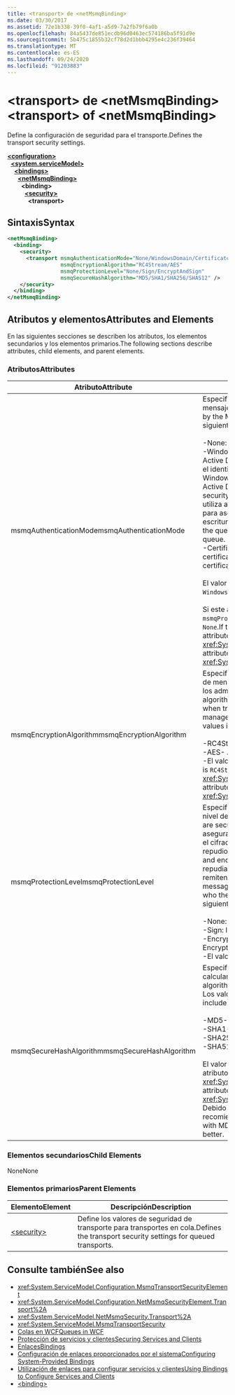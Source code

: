```yaml
---
title: <transport> de <netMsmqBinding>
ms.date: 03/30/2017
ms.assetid: 72e1b338-39f0-4af1-a5d9-7a2fb79f6a0b
ms.openlocfilehash: 84a5437de851ecdb96d0463ec574186ba5f91d9e
ms.sourcegitcommit: 5b475c1855b32cf78d2d1bbb4295e4c236f39464
ms.translationtype: MT
ms.contentlocale: es-ES
ms.lasthandoff: 09/24/2020
ms.locfileid: "91203883"
---
```

# <a name="transport-of-netmsmqbinding"></a><span data-ttu-id="126de-102">\<transport> de \<netMsmqBinding></span><span class="sxs-lookup"><span data-stu-id="126de-102">\<transport> of \<netMsmqBinding></span></span>

<span data-ttu-id="126de-103">Define la configuración de seguridad para el transporte.</span><span class="sxs-lookup"><span data-stu-id="126de-103">Defines the transport security settings.</span></span>  
  
[**\<configuration>**](../configuration-element.md)\
&nbsp;&nbsp;[**\<system.serviceModel>**](system-servicemodel.md)\
&nbsp;&nbsp;&nbsp;&nbsp;[**\<bindings>**](bindings.md)\
&nbsp;&nbsp;&nbsp;&nbsp;&nbsp;&nbsp;[**\<netMsmqBinding>**](netmsmqbinding.md)\
&nbsp;&nbsp;&nbsp;&nbsp;&nbsp;&nbsp;&nbsp;&nbsp;**\<binding>**\
&nbsp;&nbsp;&nbsp;&nbsp;&nbsp;&nbsp;&nbsp;&nbsp;&nbsp;&nbsp;[**\<security>**](security-of-netmsmqbinding.md)\
&nbsp;&nbsp;&nbsp;&nbsp;&nbsp;&nbsp;&nbsp;&nbsp;&nbsp;&nbsp;&nbsp;&nbsp;**\<transport>**  
  
## <a name="syntax"></a><span data-ttu-id="126de-104">Sintaxis</span><span class="sxs-lookup"><span data-stu-id="126de-104">Syntax</span></span>  
  
```xml  
<netMsmqBinding>
  <binding>
    <security>
      <transport msmqAuthenticationMode="None/WindowsDomain/Certificate"
                 msmqEncryptionAlgorithm="RC4Stream/AES"
                 msmqProtectionLevel="None/Sign/EncryptAndSign"
                 msmqSecureHashAlgorithm="MD5/SHA1/SHA256/SHA512" />
    </security>
  </binding>
</netMsmqBinding>
```  
  
## <a name="attributes-and-elements"></a><span data-ttu-id="126de-105">Atributos y elementos</span><span class="sxs-lookup"><span data-stu-id="126de-105">Attributes and Elements</span></span>  

 <span data-ttu-id="126de-106">En las siguientes secciones se describen los atributos, los elementos secundarios y los elementos primarios.</span><span class="sxs-lookup"><span data-stu-id="126de-106">The following sections describe attributes, child elements, and parent elements.</span></span>  
  
### <a name="attributes"></a><span data-ttu-id="126de-107">Atributos</span><span class="sxs-lookup"><span data-stu-id="126de-107">Attributes</span></span>  
  
|<span data-ttu-id="126de-108">Atributo</span><span class="sxs-lookup"><span data-stu-id="126de-108">Attribute</span></span>|<span data-ttu-id="126de-109">Descripción</span><span class="sxs-lookup"><span data-stu-id="126de-109">Description</span></span>|  
|---------------|-----------------|  
|<span data-ttu-id="126de-110">msmqAuthenticationMode</span><span class="sxs-lookup"><span data-stu-id="126de-110">msmqAuthenticationMode</span></span>|<span data-ttu-id="126de-111">Especifica cómo el transporte de MSMQ debe autenticar el mensaje.</span><span class="sxs-lookup"><span data-stu-id="126de-111">Specifies how the message must be authenticated by the MSMQ transport.</span></span> <span data-ttu-id="126de-112">Los valores válidos incluyen los siguientes:</span><span class="sxs-lookup"><span data-stu-id="126de-112">Valid values include the following:</span></span><br /><br /> <span data-ttu-id="126de-113">-None: sin autenticación.</span><span class="sxs-lookup"><span data-stu-id="126de-113">-   None: No authentication.</span></span><br /><span data-ttu-id="126de-114">-WindowsDomain: el mecanismo de autenticación usa Active Directory para recuperar el certificado X. 509 para el identificador de seguridad asociado al mensaje.</span><span class="sxs-lookup"><span data-stu-id="126de-114">-   WindowsDomain: The authentication mechanism uses Active Directory to retrieve the X.509 certificate for the security identifier associated with the message.</span></span> <span data-ttu-id="126de-115">Esto se utiliza a continuación para comprobar el ACL de la cola para asegurarse que el usuario tiene el permiso de escritura para la cola.</span><span class="sxs-lookup"><span data-stu-id="126de-115">This is then used to check the ACL of the queue to ensure the user has write permission for the queue.</span></span><br /><span data-ttu-id="126de-116">-Certificate: el canal recupera el certificado del almacén de certificados.</span><span class="sxs-lookup"><span data-stu-id="126de-116">-   Certificate: The channel retrieves the certificate from the certificate store.</span></span><br /><br /> <span data-ttu-id="126de-117">El valor predeterminado es `WindowsDomain`.</span><span class="sxs-lookup"><span data-stu-id="126de-117">The default is `WindowsDomain`.</span></span><br /><br /> <span data-ttu-id="126de-118">Si este atributo se establece en `None`, el atributo `msmqProtectionLevel` también debe establecerse como `None`.</span><span class="sxs-lookup"><span data-stu-id="126de-118">If this attribute is set to `None`, the `msmqProtectionLevel` attribute must also be set to `None`.</span></span> <span data-ttu-id="126de-119">Este atributo es del tipo <xref:System.ServiceModel.MsmqAuthenticationMode>.</span><span class="sxs-lookup"><span data-stu-id="126de-119">This attribute is of type <xref:System.ServiceModel.MsmqAuthenticationMode></span></span>|  
|<span data-ttu-id="126de-120">msmqEncryptionAlgorithm</span><span class="sxs-lookup"><span data-stu-id="126de-120">msmqEncryptionAlgorithm</span></span>|<span data-ttu-id="126de-121">Especifica el algoritmo que se va a utilizar para el cifrado de mensajes en la conexión al transferir los mensajes entre los administradores de la cola de mensajes.</span><span class="sxs-lookup"><span data-stu-id="126de-121">Specifies the algorithm to be used for message encryption on the wire when transferring messages between message queue managers.</span></span> <span data-ttu-id="126de-122">Los valores válidos incluyen los siguientes:</span><span class="sxs-lookup"><span data-stu-id="126de-122">Valid values include the following:</span></span><br /><br /> <span data-ttu-id="126de-123">-RC4Stream</span><span class="sxs-lookup"><span data-stu-id="126de-123">-   RC4Stream</span></span><br /><span data-ttu-id="126de-124">-AES</span><span class="sxs-lookup"><span data-stu-id="126de-124">-   AES</span></span><br /><span data-ttu-id="126de-125">-El valor predeterminado es `RC4Stream` .</span><span class="sxs-lookup"><span data-stu-id="126de-125">-   The default value is `RC4Stream`.</span></span> <span data-ttu-id="126de-126">Este atributo es del tipo <xref:System.ServiceModel.MsmqEncryptionAlgorithm>.</span><span class="sxs-lookup"><span data-stu-id="126de-126">This attribute is of type <xref:System.ServiceModel.MsmqEncryptionAlgorithm>.</span></span>|  
|<span data-ttu-id="126de-127">msmqProtectionLevel</span><span class="sxs-lookup"><span data-stu-id="126de-127">msmqProtectionLevel</span></span>|<span data-ttu-id="126de-128">Especifica la manera en que los mensajes se protegen en el nivel de transporte de MSMQ.</span><span class="sxs-lookup"><span data-stu-id="126de-128">Specifies the way messages are secured at the level of the MSMQ transport.</span></span> <span data-ttu-id="126de-129">El cifrado asegura la integridad del mensaje, mientras que la firma y el cifrado aseguran la integridad del mensaje y el no repudio.</span><span class="sxs-lookup"><span data-stu-id="126de-129">Encryption ensures message integrity, while sign and encrypt ensures both message integrity and non-repudiation.</span></span> <span data-ttu-id="126de-130">Es decir, el mensaje procede realmente del remitente y el remitente es quien dicen ser.</span><span class="sxs-lookup"><span data-stu-id="126de-130">That is, the message indeed came from the sender and the sender is who they say they are.</span></span> <span data-ttu-id="126de-131">Los valores válidos incluyen los siguientes:</span><span class="sxs-lookup"><span data-stu-id="126de-131">Valid values include the following:</span></span><br /><br /> <span data-ttu-id="126de-132">-None: sin protección.</span><span class="sxs-lookup"><span data-stu-id="126de-132">-   None: No protection.</span></span><br /><span data-ttu-id="126de-133">-Sign: los mensajes se firman.</span><span class="sxs-lookup"><span data-stu-id="126de-133">-   Sign: Messages are signed.</span></span><br /><span data-ttu-id="126de-134">-EncryptAndSign: los mensajes se cifran y firman.</span><span class="sxs-lookup"><span data-stu-id="126de-134">-   EncryptAndSign: Messages are encrypted and signed.</span></span><br /><span data-ttu-id="126de-135">-El valor predeterminado es `Sign` .</span><span class="sxs-lookup"><span data-stu-id="126de-135">-   The default is `Sign`.</span></span>|  
|<span data-ttu-id="126de-136">msmqSecureHashAlgorithm</span><span class="sxs-lookup"><span data-stu-id="126de-136">msmqSecureHashAlgorithm</span></span>|<span data-ttu-id="126de-137">Especifica el algoritmo hash que se va a utilizar para calcular la síntesis del mensaje.</span><span class="sxs-lookup"><span data-stu-id="126de-137">Specifies the hash algorithm to be used for computing the message digest.</span></span> <span data-ttu-id="126de-138">Los valores válidos incluyen los siguientes:</span><span class="sxs-lookup"><span data-stu-id="126de-138">Valid values include the following:</span></span><br /><br /> <span data-ttu-id="126de-139">-MD5</span><span class="sxs-lookup"><span data-stu-id="126de-139">-   MD5</span></span><br /><span data-ttu-id="126de-140">-SHA1</span><span class="sxs-lookup"><span data-stu-id="126de-140">-   SHA1</span></span><br /><span data-ttu-id="126de-141">-SHA256</span><span class="sxs-lookup"><span data-stu-id="126de-141">-   SHA256</span></span><br /><span data-ttu-id="126de-142">-SHA512</span><span class="sxs-lookup"><span data-stu-id="126de-142">-   SHA512</span></span><br /><br /> <span data-ttu-id="126de-143">El valor predeterminado es `SHA1`.</span><span class="sxs-lookup"><span data-stu-id="126de-143">The default is `SHA1`.</span></span> <span data-ttu-id="126de-144">Este atributo es del tipo <xref:System.ServiceModel.MsmqSecureHashAlgorithm>.</span><span class="sxs-lookup"><span data-stu-id="126de-144">This attribute is of type <xref:System.ServiceModel.MsmqSecureHashAlgorithm>.</span></span><br><span data-ttu-id="126de-145">Debido a problemas de colisión con MD5 y SHA1, Microsoft recomienda SHA256 o superior.</span><span class="sxs-lookup"><span data-stu-id="126de-145">Due to collision problems with MD5 and SHA1, Microsoft recommends SHA256 or better.</span></span>|  
  
### <a name="child-elements"></a><span data-ttu-id="126de-146">Elementos secundarios</span><span class="sxs-lookup"><span data-stu-id="126de-146">Child Elements</span></span>  

 <span data-ttu-id="126de-147">None</span><span class="sxs-lookup"><span data-stu-id="126de-147">None</span></span>  
  
### <a name="parent-elements"></a><span data-ttu-id="126de-148">Elementos primarios</span><span class="sxs-lookup"><span data-stu-id="126de-148">Parent Elements</span></span>  
  
|<span data-ttu-id="126de-149">Elemento</span><span class="sxs-lookup"><span data-stu-id="126de-149">Element</span></span>|<span data-ttu-id="126de-150">Descripción</span><span class="sxs-lookup"><span data-stu-id="126de-150">Description</span></span>|  
|-------------|-----------------|  
|[\<security>](security-of-netmsmqbinding.md)|<span data-ttu-id="126de-151">Define los valores de seguridad de transporte para transportes en cola.</span><span class="sxs-lookup"><span data-stu-id="126de-151">Defines the transport security settings for queued transports.</span></span>|  
  
## <a name="see-also"></a><span data-ttu-id="126de-152">Consulte también</span><span class="sxs-lookup"><span data-stu-id="126de-152">See also</span></span>

- <xref:System.ServiceModel.Configuration.MsmqTransportSecurityElement>
- <xref:System.ServiceModel.Configuration.NetMsmqSecurityElement.Transport%2A>
- <xref:System.ServiceModel.NetMsmqSecurity.Transport%2A>
- <xref:System.ServiceModel.MsmqTransportSecurity>
- [<span data-ttu-id="126de-153">Colas en WCF</span><span class="sxs-lookup"><span data-stu-id="126de-153">Queues in WCF</span></span>](../../../wcf/feature-details/queues-in-wcf.md)
- [<span data-ttu-id="126de-154">Protección de servicios y clientes</span><span class="sxs-lookup"><span data-stu-id="126de-154">Securing Services and Clients</span></span>](../../../wcf/feature-details/securing-services-and-clients.md)
- [<span data-ttu-id="126de-155">Enlaces</span><span class="sxs-lookup"><span data-stu-id="126de-155">Bindings</span></span>](../../../wcf/bindings.md)
- [<span data-ttu-id="126de-156">Configuración de enlaces proporcionados por el sistema</span><span class="sxs-lookup"><span data-stu-id="126de-156">Configuring System-Provided Bindings</span></span>](../../../wcf/feature-details/configuring-system-provided-bindings.md)
- [<span data-ttu-id="126de-157">Utilización de enlaces para configurar servicios y clientes</span><span class="sxs-lookup"><span data-stu-id="126de-157">Using Bindings to Configure Services and Clients</span></span>](../../../wcf/using-bindings-to-configure-services-and-clients.md)
- [\<binding>](bindings.md)
